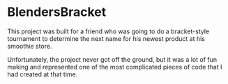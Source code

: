 # BlendersBracket

This project was built for a friend who was going to do a bracket-style tournament to determine the next name for his newest product at his smoothie store.

Unfortunately, the project never got off the ground, but it was a lot of fun making and represented one of the most complicated pieces of code that I had created at that time.
